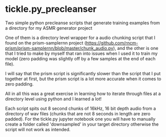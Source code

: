 # tickle.py_precleanser
Two simple python precleanse scripts that generate training examples from a directory for my ASMR generator project

One of them is a directory level wrapper for a audio chunking script that I found on the prism-samplernn project (https://github.com/rncm-prism/prism-samplernn/blob/master/chunk_audio.py), and the other is one that I tried to make by myself that ran into issues when I used it to train my model (zero padding was slightly off by a few samples at the end of each file).

I will say that the prism script is significantly slower than the script that I put together at first, but the prism script is a lot more accurate when it comes to zero padding.

All in all this was a great exercise in learning how to iterate through files at a directory level using python and I learned a lot!

Each script spits out 8 second chunks of 16kHz, 16 bit depth audio from a directory of wav files (chunks that are not 8 seconds in length are zero padded).
For the tickle.py jupyter notebook one you will have to manually create a folder called 'downsampled' in your target directory otherwise the script will not work as intended.
